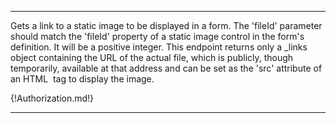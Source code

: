 ---

Gets a link to a static image to be displayed in a form. The 'fileId' parameter should match the 'fileId' property of a static image control in the form's definition.  It will be a positive integer.  This endpoint returns only a _links object containing the URL of the actual file, which is publicly, though temporarily, available at that address and can be set as the 'src' attribute of an HTML <img> tag to display the image.

{!Authorization.md!}

---
